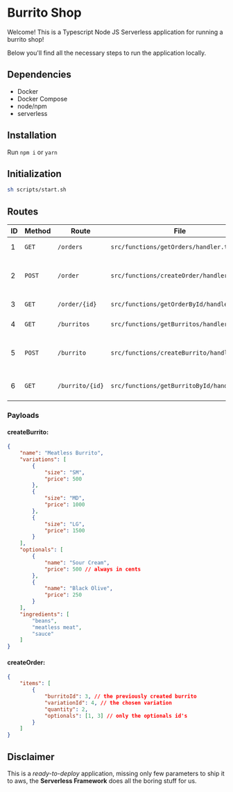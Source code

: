 # Burrito Shop

Welcome!
This is a Typescript Node JS Serverless application for running a burrito shop!

Below you'll find all the necessary steps to run the application locally.


## Dependencies 

- Docker
- Docker Compose
- node/npm
- serverless

## Installation

Run `npm i` or `yarn`

## Initialization

```bash
sh scripts/start.sh
```

## Routes

| ID | Method | Route | File | Description |
|----|--------|-------|------|-------------|
| 1 | `GET` | `/orders` | `src/functions/getOrders/handler.ts` | Fetch all orders |
| 2 | `POST` | `/order` | `src/functions/createOrder/handler.ts` | Create an order (payload below) |
| 3 | `GET` | `/order/{id}` | `src/functions/getOrderById/handler.ts` | Get an order by id |
| 4 | `GET` | `/burritos` | `src/functions/getBurritos/handler.ts` | Get all burritos |
| 5 | `POST` | `/burrito` | `src/functions/createBurrito/handler.ts` | Create a burrito (payload below) |
| 6 | `GET` | `/burrito/{id}` | `src/functions/getBurritoById/handler.ts` | Gets a burrito by id |

### Payloads

#### createBurrito:

```json
{
    "name": "Meatless Burrito",
    "variations": [
        {
            "size": "SM",
            "price": 500
        },
        {
            "size": "MD",
            "price": 1000
        },
        {
            "size": "LG",
            "price": 1500
        }
    ],
    "optionals": [
        {
            "name": "Sour Cream",
            "price": 500 // always in cents
        },
        {
            "name": "Black Olive",
            "price": 250
        }
    ],
    "ingredients": [
        "beans",
        "meatless meat",
        "sauce"
    ]
}
```

#### createOrder:

```json
{
    "items": [
        {
            "burritoId": 3, // the previously created burrito
            "variationId": 4, // the chosen variation
            "quantity": 2,
            "optionals": [1, 3] // only the optionals id's
        }
    ]
}
```

## Disclaimer

This is a _ready-to-deploy_ application, missing only few parameters to ship it to aws, the **Serverless Framework** does all the boring stuff for us.